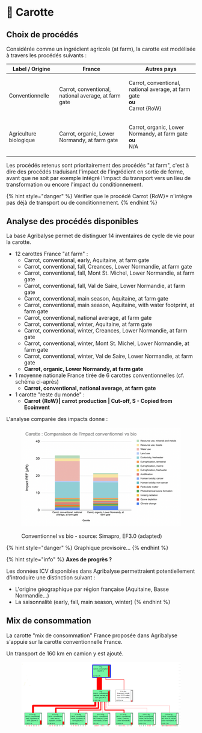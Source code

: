 # 🥕 Carotte

## Choix de procédés

Considérée comme un ingrédient agricole (at farm), la carotte est modélisée à travers les procédés suivants :&#x20;

| Label / Origine        | France                                               | Autres pays                                                                                                            |
| ---------------------- | ---------------------------------------------------- | ---------------------------------------------------------------------------------------------------------------------- |
| Conventionnelle        | Carrot, conventional, national average, at farm gate | <p>Carrot, conventional, national average, at farm gate<br><strong>ou</strong><br>Carrot {RoW}| carrot production*</p> |
| Agriculture biologique | Carrot, organic, Lower Normandy, at farm gate        | <p>Carrot, organic, Lower Normandy, at farm gate<br><strong>ou</strong><br>N/A</p>                                     |

Les procédés retenus sont prioritairement des procédés "at farm", c'est à dire des procédés traduisant l'impact de l'ingrédient en sortie de ferme, avant que ne soit par exemple intégré l'impact du transport vers un lieu de transformation ou encore l'impact du conditionnement.

{% hint style="danger" %}
Vérifier que le procédé Carrot {RoW}\* n'intègre pas déjà de transport ou de conditionnement.
{% endhint %}

## Analyse des procédés disponibles

La base Agribalyse permet de distinguer 14 inventaires de cycle de vie pour la carotte.&#x20;

* 12 carottes France "at farm" :&#x20;
  * Carrot, conventional, early, Aquitaine, at farm gate
  * Carrot, conventional, fall, Creances, Lower Normandie, at farm gate
  * Carrot, conventional, fall, Mont St. Michel, Lower Normandie, at farm gate
  * Carrot, conventional, fall, Val de Saire, Lower Normandie, at farm gate
  * Carrot, conventional, main season, Aquitaine, at farm gate
  * Carrot, conventional, main season, Aquitaine, with water footprint, at farm gate
  * Carrot, conventional, national average, at farm gate
  * Carrot, conventional, winter, Aquitaine, at farm gate
  * Carrot, conventional, winter, Creances, Lower Normandie, at farm gate
  * Carrot, conventional, winter, Mont St. Michel, Lower Normandie, at farm gate
  * Carrot, conventional, winter, Val de Saire, Lower Normandie, at farm gate
  * **Carrot, organic, Lower Normandy, at farm gate**
* 1 moyenne nationale France tirée de 6 carottes conventionnelles (cf. schéma ci-après)
  * **Carrot, conventional, national average, at farm gate**
* 1  carotte "reste du monde" :&#x20;
  * **Carrot {RoW}| carrot production | Cut-off, S - Copied from Ecoinvent**

L'analyse comparée des impacts donne :&#x20;

<figure><img src="../../.gitbook/assets/image (2).png" alt=""><figcaption><p>Conventionnel vs bio - source: Simapro, EF3.0 (adapted)</p></figcaption></figure>

{% hint style="danger" %}
Graphique provisoire...
{% endhint %}

{% hint style="info" %}
**Axes de progrès ?**

Les données ICV disponibles dans Agribalyse permettraient potentiellement d'introduire une distinction suivant :&#x20;

* L'origine géographique par région française (Aquitaine, Basse Normandie...)
* La saisonnalité (early, fall, main season, winter)
{% endhint %}

## Mix de consommation

La carotte "mix de consommation" France proposée dans Agribalyse s'appuie sur la carotte conventionnelle France.

Un transport de 160 km en camion y est ajouté.

<figure><img src="../../.gitbook/assets/Carotte.png" alt=""><figcaption></figcaption></figure>
